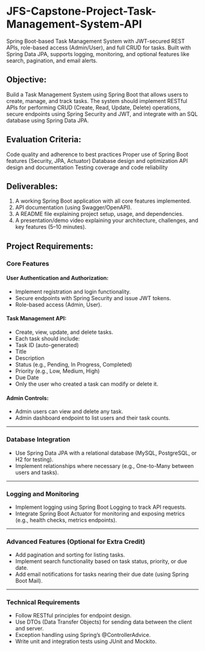 # JFS-Capstone-Project-Task-Management-System-API
Spring Boot-based Task Management System with JWT-secured REST APIs, role-based access (Admin/User), and full CRUD for tasks. Built with Spring Data JPA, supports logging, monitoring, and optional features like search, pagination, and email alerts.

## Objective:

Build a Task Management System using Spring Boot that allows users to create, manage, and track tasks. The system should implement RESTful APIs for performing CRUD (Create, Read, Update, Delete) operations, secure endpoints using Spring Security and JWT, and integrate with an SQL database using Spring Data JPA.

## Evaluation Criteria:

Code quality and adherence to best practices
Proper use of Spring Boot features (Security, JPA, Actuator)
Database design and optimization
API design and documentation
Testing coverage and code reliability

## Deliverables:

1. A working Spring Boot application with all core features implemented.
2. API documentation (using Swagger/OpenAPI).
3. A README file explaining project setup, usage, and dependencies.
4. A presentation/demo video explaining your architecture, challenges, and key features (5–10 minutes).

## Project Requirements: 

### Core Features

#### User Authentication and Authorization:
- Implement registration and login functionality.
- Secure endpoints with Spring Security and issue JWT tokens.
- Role-based access (Admin, User).

#### Task Management API:
- Create, view, update, and delete tasks.
- Each task should include:
- Task ID (auto-generated)
- Title
- Description
- Status (e.g., Pending, In Progress, Completed)
- Priority (e.g., Low, Medium, High)
- Due Date
- Only the user who created a task can modify or delete it.

#### Admin Controls:
- Admin users can view and delete any task.
- Admin dashboard endpoint to list users and their task counts.

---

### Database Integration
- Use Spring Data JPA with a relational database (MySQL, PostgreSQL, or H2 for testing).
- Implement relationships where necessary (e.g., One-to-Many between users and tasks).

---

### Logging and Monitoring
- Implement logging using Spring Boot Logging to track API requests.
- Integrate Spring Boot Actuator for monitoring and exposing metrics (e.g., health checks, metrics endpoints).

---

### Advanced Features (Optional for Extra Credit)
- Add pagination and sorting for listing tasks.
- Implement search functionality based on task status, priority, or due date.
- Add email notifications for tasks nearing their due date (using Spring Boot Mail).

---

### Technical Requirements
- Follow RESTful principles for endpoint design.
- Use DTOs (Data Transfer Objects) for sending data between the client and server.
- Exception handling using Spring’s @ControllerAdvice.
- Write unit and integration tests using JUnit and Mockito.

